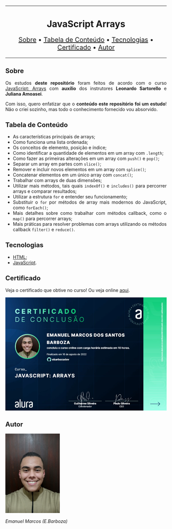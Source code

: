 <hr>

<main>
    <h1 align="center">JavaScript Arrays</h1>
    <p align="center" style="font-size: 1.25rem;">
        <a href="#sobre">Sobre</a> •
        <a href="#tabela-de-conteudo">Tabela de Conteúdo</a> •
        <a href="#tecnologias">Tecnologias</a> •
        <a href="#certificado">Certificado</a> •
        <a href="#autor">Autor</a>
    </p>
</main>

<hr>

<section id="sobre">
    <h2 style="font-size: 1.25rem;">Sobre</h2>
    <p style="text-align: justify;">Os estudos <b>deste repositório</b> foram feitos de acordo com o curso <a href="https://cursos.alura.com.br/course/fundamentos-javascript-arrays">JavaScript: Arrays</a> com <b>auxílio</b> dos instrutores <b>Leonardo Sartorello</b> e <b>Juliana Amoasei</b>.</p>
    <p style="text-align: justify;">Com isso, quero enfatizar que o <b>conteúdo este repositório foi um estudo</b>! Não o criei sozinho, mas todo o conhecimento fornecido vou absorvido.</p>
</section>

<section id="tabela-de-conteudo">
    <h2 style="font-size: 1.25rem;">Tabela de Conteúdo</h2>
    <ul style="text-align: justify;">
        <li>As características principais de arrays;</li>
        <li>Como funciona uma lista ordenada;</li>
        <li>Os conceitos de elemento, posição e índice;</li>
        <li>Como identificar a quantidade de elementos em um array com <code>.length</code>;</li>
        <li>Como fazer as primeiras alterações em um array com <code>push()</code> e  <code>pop()</code>;</li>
        <li>Separar um array em partes com <code>slice()</code>;</li>
        <li>Remover e incluir novos elementos em um array com <code>splice()</code>;</li>
        <li>Concatenar elementos em um único array com <code>concat()</code>;</li>
        <li>Trabalhar com arrays de duas dimensões;</li>
        <li>Utilizar mais métodos, tais quais <code>indexOf()</code> e <code>includes()</code> para percorrer arrays e comparar resultados;</li>
        <li>Utilizar a estrutura <code>for</code> e entender seu funcionamento;</li>
        <li>Substituir o <code>for</code> por métodos de array mais modernos do JavaScript, como <code>forEach()</code>;</li>
        <li>Mais detalhes sobre como trabalhar com métodos callback, como o <code>map()</code> para percorrer arrays;</li>
        <li>Mais práticas para resolver problemas com arrays utilizando os métodos callback <code>filter()</code> e <code>reduce()</code>.</li>
    </ul>
</section>

<section id="tecnologias">
    <h2 style="font-size: 1.25rem;">Tecnologias</h2>
    <ul>
        <li><a href="https://developer.mozilla.org/pt-BR/docs/Web/HTML">HTML</a>;</li>
        <li><a href="https://www.javascript.com/">JavaScript</a>.</li>
    </ul>
</section>

<section id="certificado">
    <h2 style="font-size: 1.25rem;">Certificado</h2>
    <p style="text-align: justify;">Veja o certificado que obtive no curso! Ou veja online <a href="https://cursos.alura.com.br/certificate/fd872538-edd3-44c4-9301-ee65ba0ed32b">aqui</a>.</p>
    <img src="Certificação de Conclusão JavaScript Arrays.jpg">
</section>

<section id="autor">
    <h2 style="font-size: 1.25rem;">Autor</h2>
    <img src="foto.jpg" width="170">
    <p style="text-align: justify;"><i>Emanuel Marcos (E.Barboza)<i></p>
</section>
